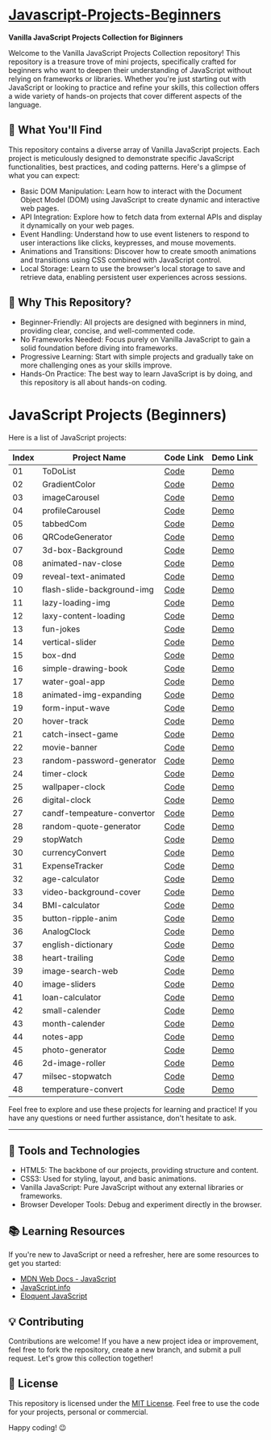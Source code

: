 # [Javascript-Projects-Beginners](https://github.com/PrajapatiRoshan/javascript-projects-beginners)

**Vanilla JavaScript Projects Collection for Biginners**

Welcome to the Vanilla JavaScript Projects Collection repository! This repository is a treasure trove of mini projects, specifically crafted for beginners who want to deepen their understanding of JavaScript without relying on frameworks or libraries. Whether you're just starting out with JavaScript or looking to practice and refine your skills, this collection offers a wide variety of hands-on projects that cover different aspects of the language.

## 📂 What You'll Find

This repository contains a diverse array of Vanilla JavaScript projects. Each project is meticulously designed to demonstrate specific JavaScript functionalities, best practices, and coding patterns. Here's a glimpse of what you can expect:

- Basic DOM Manipulation: Learn how to interact with the Document Object Model (DOM) using JavaScript to create dynamic and interactive web pages.
- API Integration: Explore how to fetch data from external APIs and display it dynamically on your web pages.
- Event Handling: Understand how to use event listeners to respond to user interactions like clicks, keypresses, and mouse movements.
- Animations and Transitions: Discover how to create smooth animations and transitions using CSS combined with JavaScript control.
- Local Storage: Learn to use the browser's local storage to save and retrieve data, enabling persistent user experiences across sessions.

## 🚀 Why This Repository?

- Beginner-Friendly: All projects are designed with beginners in mind, providing clear, concise, and well-commented code.
- No Frameworks Needed: Focus purely on Vanilla JavaScript to gain a solid foundation before diving into frameworks.
- Progressive Learning: Start with simple projects and gradually take on more challenging ones as your skills improve.
- Hands-On Practice: The best way to learn JavaScript is by doing, and this repository is all about hands-on coding.

# JavaScript Projects (Beginners)

Here is a list of JavaScript projects:

| Index | Project Name               | Code Link                                      | Demo Link                                                                                             |
| ----- | -------------------------- | ---------------------------------------------- | ----------------------------------------------------------------------------------------------------- |
| 01    | ToDoList                   | [Code](undefined1-ToDoList)                    | [Demo](https://prajapatiroshan.github.io/javascript-projects-beginners/1-ToDoList)                    |
| 02    | GradientColor              | [Code](undefined2-GradientColor)               | [Demo](https://prajapatiroshan.github.io/javascript-projects-beginners/2-GradientColor)               |
| 03    | imageCarousel              | [Code](undefined3-imageCarousel)               | [Demo](https://prajapatiroshan.github.io/javascript-projects-beginners/3-imageCarousel)               |
| 04    | profileCarousel            | [Code](undefined4-profileCarousel)             | [Demo](https://prajapatiroshan.github.io/javascript-projects-beginners/4-profileCarousel)             |
| 05    | tabbedCom                  | [Code](undefined5-tabbedCom)                   | [Demo](https://prajapatiroshan.github.io/javascript-projects-beginners/5-tabbedCom)                   |
| 06    | QRCodeGenerator            | [Code](undefined6-QRCodeGenerator)             | [Demo](https://prajapatiroshan.github.io/javascript-projects-beginners/6-QRCodeGenerator)             |
| 07    | 3d-box-Background          | [Code](undefined7-3d-box-Background)           | [Demo](https://prajapatiroshan.github.io/javascript-projects-beginners/7-3d-box-Background)           |
| 08    | animated-nav-close         | [Code](undefined8-animated-nav-close)          | [Demo](https://prajapatiroshan.github.io/javascript-projects-beginners/8-animated-nav-close)          |
| 09    | reveal-text-animated       | [Code](undefined9-reveal-text-animated)        | [Demo](https://prajapatiroshan.github.io/javascript-projects-beginners/9-reveal-text-animated)        |
| 10    | flash-slide-background-img | [Code](undefined10-flash-slide-background-img) | [Demo](https://prajapatiroshan.github.io/javascript-projects-beginners/10-flash-slide-background-img) |
| 11    | lazy-loading-img           | [Code](undefined11-lazy-loading-img)           | [Demo](https://prajapatiroshan.github.io/javascript-projects-beginners/11-lazy-loading-img)           |
| 12    | laxy-content-loading       | [Code](undefined12-laxy-content-loading)       | [Demo](https://prajapatiroshan.github.io/javascript-projects-beginners/12-laxy-content-loading)       |
| 13    | fun-jokes                  | [Code](undefined13-fun-jokes)                  | [Demo](https://prajapatiroshan.github.io/javascript-projects-beginners/13-fun-jokes)                  |
| 14    | vertical-slider            | [Code](undefined14-vertical-slider)            | [Demo](https://prajapatiroshan.github.io/javascript-projects-beginners/14-vertical-slider)            |
| 15    | box-dnd                    | [Code](undefined15-box-dnd)                    | [Demo](https://prajapatiroshan.github.io/javascript-projects-beginners/15-box-dnd)                    |
| 16    | simple-drawing-book        | [Code](undefined16-simple-drawing-book)        | [Demo](https://prajapatiroshan.github.io/javascript-projects-beginners/16-simple-drawing-book)        |
| 17    | water-goal-app             | [Code](undefined17-water-goal-app)             | [Demo](https://prajapatiroshan.github.io/javascript-projects-beginners/17-water-goal-app)             |
| 18    | animated-img-expanding     | [Code](undefined18-animated-img-expanding)     | [Demo](https://prajapatiroshan.github.io/javascript-projects-beginners/18-animated-img-expanding)     |
| 19    | form-input-wave            | [Code](undefined19-form-input-wave)            | [Demo](https://prajapatiroshan.github.io/javascript-projects-beginners/19-form-input-wave)            |
| 20    | hover-track                | [Code](undefined20-hover-track)                | [Demo](https://prajapatiroshan.github.io/javascript-projects-beginners/20-hover-track)                |
| 21    | catch-insect-game          | [Code](undefined21-catch-insect-game)          | [Demo](https://prajapatiroshan.github.io/javascript-projects-beginners/21-catch-insect-game)          |
| 22    | movie-banner               | [Code](undefined22-movie-banner)               | [Demo](https://prajapatiroshan.github.io/javascript-projects-beginners/22-movie-banner)               |
| 23    | random-password-generator  | [Code](undefined23-random-password-generator)  | [Demo](https://prajapatiroshan.github.io/javascript-projects-beginners/23-random-password-generator)  |
| 24    | timer-clock                | [Code](undefined24-timer-clock)                | [Demo](https://prajapatiroshan.github.io/javascript-projects-beginners/24-timer-clock)                |
| 25    | wallpaper-clock            | [Code](undefined25-wallpaper-clock)            | [Demo](https://prajapatiroshan.github.io/javascript-projects-beginners/25-wallpaper-clock)            |
| 26    | digital-clock              | [Code](undefined26-digital-clock)              | [Demo](https://prajapatiroshan.github.io/javascript-projects-beginners/26-digital-clock)              |
| 27    | candf-tempeature-convertor | [Code](undefined27-candf-tempeature-convertor) | [Demo](https://prajapatiroshan.github.io/javascript-projects-beginners/27-candf-tempeature-convertor) |
| 28    | random-quote-generator     | [Code](undefined28-random-quote-generator)     | [Demo](https://prajapatiroshan.github.io/javascript-projects-beginners/28-random-quote-generator)     |
| 29    | stopWatch                  | [Code](undefined29-stopWatch)                  | [Demo](https://prajapatiroshan.github.io/javascript-projects-beginners/29-stopWatch)                  |
| 30    | currencyConvert            | [Code](undefined30-currencyConvert)            | [Demo](https://prajapatiroshan.github.io/javascript-projects-beginners/30-currencyConvert)            |
| 31    | ExpenseTracker             | [Code](undefined31-ExpenseTracker)             | [Demo](https://prajapatiroshan.github.io/javascript-projects-beginners/31-ExpenseTracker)             |
| 32    | age-calculator             | [Code](undefined32-age-calculator)             | [Demo](https://prajapatiroshan.github.io/javascript-projects-beginners/32-age-calculator)             |
| 33    | video-background-cover     | [Code](undefined33-video-background-cover)     | [Demo](https://prajapatiroshan.github.io/javascript-projects-beginners/33-video-background-cover)     |
| 34    | BMI-calculator             | [Code](undefined34-BMI-calculator)             | [Demo](https://prajapatiroshan.github.io/javascript-projects-beginners/34-BMI-calculator)             |
| 35    | button-ripple-anim         | [Code](undefined35-button-ripple-anim)         | [Demo](https://prajapatiroshan.github.io/javascript-projects-beginners/35-button-ripple-anim)         |
| 36    | AnalogClock                | [Code](undefined36-AnalogClock)                | [Demo](https://prajapatiroshan.github.io/javascript-projects-beginners/36-AnalogClock)                |
| 37    | english-dictionary         | [Code](undefined37-english-dictionary)         | [Demo](https://prajapatiroshan.github.io/javascript-projects-beginners/37-english-dictionary)         |
| 38    | heart-trailing             | [Code](undefined38-heart-trailing)             | [Demo](https://prajapatiroshan.github.io/javascript-projects-beginners/38-heart-trailing)             |
| 39    | image-search-web           | [Code](undefined39-image-search-web)           | [Demo](https://prajapatiroshan.github.io/javascript-projects-beginners/39-image-search-web)           |
| 40    | image-sliders              | [Code](undefined40-image-sliders)              | [Demo](https://prajapatiroshan.github.io/javascript-projects-beginners/40-image-sliders)              |
| 41    | loan-calculator            | [Code](undefined41-loan-calculator)            | [Demo](https://prajapatiroshan.github.io/javascript-projects-beginners/41-loan-calculator)            |
| 42    | small-calender             | [Code](undefined42-small-calender)             | [Demo](https://prajapatiroshan.github.io/javascript-projects-beginners/42-small-calender)             |
| 43    | month-calender             | [Code](undefined43-month-calender)             | [Demo](https://prajapatiroshan.github.io/javascript-projects-beginners/43-month-calender)             |
| 44    | notes-app                  | [Code](undefined44-notes-app)                  | [Demo](https://prajapatiroshan.github.io/javascript-projects-beginners/44-notes-app)                  |
| 45    | photo-generator            | [Code](undefined45-photo-generator)            | [Demo](https://prajapatiroshan.github.io/javascript-projects-beginners/45-photo-generator)            |
| 46    | 2d-image-roller            | [Code](undefined46-2d-image-roller)            | [Demo](https://prajapatiroshan.github.io/javascript-projects-beginners/46-2d-image-roller)            |
| 47    | milsec-stopwatch           | [Code](undefined47-milsec-stopwatch)           | [Demo](https://prajapatiroshan.github.io/javascript-projects-beginners/47-milsec-stopwatch)           |
| 48    | temperature-convert        | [Code](undefined48-temperature-convert)        | [Demo](https://prajapatiroshan.github.io/javascript-projects-beginners/48-temperature-convert)        |

Feel free to explore and use these projects for learning and practice! If you have any questions or need further assistance, don't hesitate to ask.

---

## 🧰 Tools and Technologies

- HTML5: The backbone of our projects, providing structure and content.
- CSS3: Used for styling, layout, and basic animations.
- Vanilla JavaScript: Pure JavaScript without any external libraries or frameworks.
- Browser Developer Tools: Debug and experiment directly in the browser.

## 📚 Learning Resources

If you're new to JavaScript or need a refresher, here are some resources to get you started:

- [MDN Web Docs - JavaScript](https://developer.mozilla.org/en-US/docs/Web/JavaScript)
- [JavaScript.info](https://javascript.info/)
- [Eloquent JavaScript](https://eloquentjavascript.net/)

## 💡 Contributing

Contributions are welcome! If you have a new project idea or improvement, feel free to fork the repository, create a new branch, and submit a pull request. Let's grow this collection together!

## 📝 License

This repository is licensed under the [MIT License](LICENSE). Feel free to use the code for your projects, personal or commercial.

Happy coding! 😉
